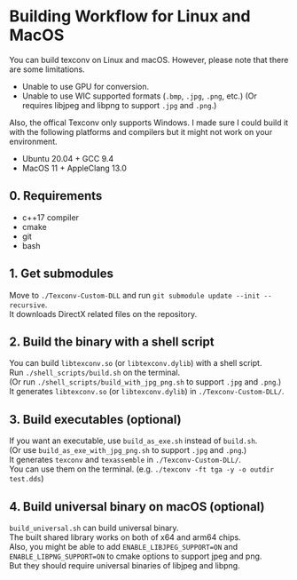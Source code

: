 # Building Workflow for Linux and MacOS

You can build texconv on Linux and macOS.
However, please note that there are some limitations.  

-   Unable to use GPU for conversion.
-   Unable to use WIC supported formats (`.bmp`, `.jpg`, `.png`, etc.)
    (Or requires libjpeg and libpng to support `.jpg` and `.png`.)

Also, the offical Texconv only supports Windows. I made sure I could build it with the following platforms and compilers but it might not work on your environment.  

-   Ubuntu 20.04 + GCC 9.4
-   MacOS 11 + AppleClang 13.0

## 0. Requirements

- c++17 compiler
- cmake
- git
- bash

## 1. Get submodules

Move to `./Texconv-Custom-DLL` and run `git submodule update --init --recursive`.  
It downloads DirectX related files on the repository.

## 2. Build the binary with a shell script

You can build `libtexconv.so` (or `libtexconv.dylib`) with a shell script.  
Run `./shell_scripts/build.sh` on the terminal.  
(Or run `./shell_scripts/build_with_jpg_png.sh` to support `.jpg` and `.png`.)  
It generates `libtexconv.so` (or `libtexconv.dylib`) in `./Texconv-Custom-DLL/`.  

## 3. Build executables (optional)

If you want an executable, use `build_as_exe.sh` instead of `build.sh`.  
(Or use `build_as_exe_with_jpg_png.sh` to support `.jpg` and `.png`.)  
It generates `texconv` and `texassemble` in `./Texconv-Custom-DLL/`.  
You can use them on the terminal. (e.g. `./texconv -ft tga -y -o outdir test.dds`)  

## 4. Build universal binary on macOS (optional)

`build_universal.sh` can build universal binary.  
The built shared library works on both of x64 and arm64 chips.  
Also, you might be able to add `ENABLE_LIBJPEG_SUPPORT=ON` and `ENABLE_LIBPNG_SUPPORT=ON` to cmake options to support jpeg and png.  
But they should require universal binaries of libjpeg and libpng.
